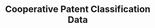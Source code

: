 ---
layout: default
bigquery: https://console.cloud.google.com/bigquery?p=patents-public-data&d=cpc&page=dataset
citation: '“Cooperative Patent Classification” by the EPO and USPTO, for public use. '
contributors: EPO, USPTO
cost: None
description: Cooperative Patent Classification Data contains the scheme and definitions
  of the Cooperative Patent Classification system for classifying patent documents.
  The CPC is the result of a partnership between the EPO and the USPTO in their joint
  effort to develop a common, internationally compatible classification system for
  technical documents, in particular patent publications, which will be used by both
  offices in the patent granting process
documentation: https://www.cooperativepatentclassification.org/cpcSchemeAndDefinitions
last_edit: Mon, 04 Apr 2022 19:07:06 GMT
location: https://www.cooperativepatentclassification.org/index
maintained_by: USPTO, EPO
schema_fields: '[''limiting_references'', ''date_revised'', ''title_part'', ''children'',
  ''ipc_concordant'', ''residualReferences'', ''level'', ''parents'', ''titleFull'',
  ''residual_references'', ''symbol'', ''notAllocatable'', ''sizeCache'', ''limitingReferences'',
  ''glossary'', ''informativeReferences'', ''definition'', ''titlePart'', ''breakdownCode'',
  ''application_references'', ''title_full'', ''not_allocatable'', ''dateRevised'',
  ''ipcConcordant'', ''synonyms'', ''informative_references'', ''applicationReferences'',
  ''childGroups'', ''status'', ''breakdown_code'', ''additional_only'', ''child_groups'']'
shortname: cooperative_patent_classification
tags:
- patents
- science
title: Cooperative Patent Classification Data
uuid: 984374a7-16e9-4b35-9445-458daceb01bf
---